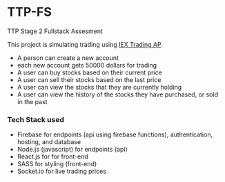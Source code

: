 # TTP-FS
TTP Stage 2 Fullstack Assesment

This project is simulating trading using [IEX Trading AP](https://iextrading.com/developer/docs/#getting-started). 
- A person can create a new account
- each new account gets 50000 dollars for trading
- A user can buy stocks based on their current price
- A user can sell their stocks based on the last price
- A user can view the stocks that they are currently holding
- A user can view the history of the stocks they have purchased, or sold in the past

### Tech Stack used
- Firebase for endpoints (api using firebase functions), authentication, hosting, and database
- Node.js (javascript) for endpoints (api)
- React.js for for front-end
- SASS for styling (front-end)
- Socket.io for live trading prices
